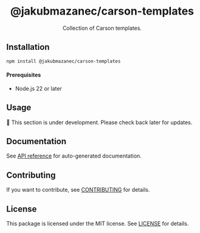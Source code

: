 <!-- header -->
<div align="center">

# @jakubmazanec/carson-templates

Collection of Carson templates.

</div>
<!-- header -->

## Installation

```sh
npm install @jakubmazanec/carson-templates
```

<!-- prerequisites -->

#### Prerequisites

- Node.js 22 or later
<!-- prerequisites -->

## Usage

🚧 This section is under development. Please check back later for updates.

## Documentation

See [API reference](./docs) for auto-generated documentation.

## Contributing

If you want to contribute, see [CONTRIBUTING](./CONTRIBUTING.md) for details.

## License

This package is licensed under the MIT license. See [LICENSE](./LICENSE.md) for details.
